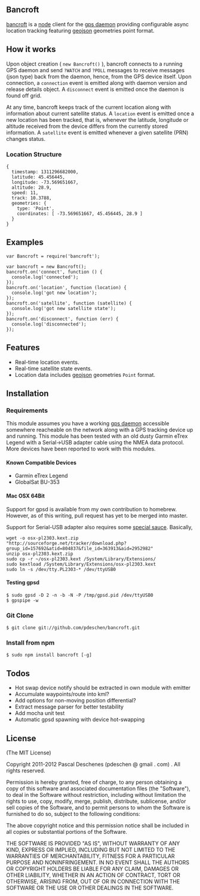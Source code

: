 ## Bancroft

[bancroft](http://en.wikipedia.org/wiki/Global_Positioning_System#Bancroft.27s_method) is a [node](http://nodejs.org) client for the [gps daemon](http://catb.org/gpsd/) providing configurable async location tracking featuring [geojson](http://geojson.org/) geometries point format.

## How it works

Upon object creation ( `new Bancroft()` ), bancroft connects to a running GPS daemon and send `?WATCH` and `?POLL` messages to receive messages (json type) back from the daemon, hence, from the GPS device itself. Upon connection, a `connection` event is emitted along with daemon version and release details object. A `disconnect` event is emitted once the daemon is found off grid.

At any time, bancroft keeps track of the current location along with information about current satellite status. A `location` event is emitted once a new location has been tracked, that is, whenever the latitude, longitude or altitude received from the device differs from the currently stored information. A `satellite` event is emitted whenever a given satellite (PRN) changes status.

### Location Structure

    { 
      timestamp: 1311296682000,
      latitude: 45.456445,
      longitude: -73.569651667,
      altitude: 28.9,
      speed: 11,
      track: 10.3788,
      geometries: { 
        type: 'Point',
        coordinates: [ -73.569651667, 45.456445, 28.9 ] 
      } 
    }

## Examples

    var Bancroft = require('bancroft');

    var bancroft = new Bancroft();
    bancroft.on('connect', function () {
      console.log('connected');
    });
    bancroft.on('location', function (location) {
      console.log('got new location');
    });
    bancroft.on('satellite', function (satellite) {
      console.log('got new satellite state');
    });
    bancroft.on('disconnect', function (err) {
      console.log('disconnected');
    });

## Features

* Real-time location events.
* Real-time satellite state events.
* Location data includes [geojson](http://geojson.org/) geometries `Point` format.

## Installation

### Requirements

This module assumes you have a working [gps daemon](http://catb.org/gpsd/) accessible somewhere reacheable on the network along with a GPS tracking device up and running. This module has been tested with an old dusty Garmin eTrex Legend with a Serial->USB adapter cable using the NMEA data protocol. More devices have been reported to work with this modules.

#### Known Compatible Devices

* Garmin eTrex Legend
* GlobalSat BU-353 

#### Mac OSX 64Bit

Support for gpsd is available from my own contribution to homebrew. However, as of this writing, pull request has yet to be merged into master.

Support for Serial-USB adapter also requires some [special sauce](http://reg88.com/?p=243). Basically,

    wget -o osx-pl2303.kext.zip "http://sourceforge.net/tracker/download.php?group_id=157692&atid=804837&file_id=363913&aid=2952982"
    unzip osx-pl2303.kext.zip
    sudo cp -r ~/osx-pl2303.kext /System/Library/Extensions/
    sudo kextload /System/Library/Extensions/osx-pl2303.kext
    sudo ln -s /dev/tty.PL2303-* /dev/ttyUSB0 

#### Testing gpsd

    $ sudo gpsd -D 2 -n -b -N -P /tmp/gpsd.pid /dev/ttyUSB0
    $ gpspipe -w

### Git Clone

    $ git clone git://github.com/pdeschen/bancroft.git

### Install from npm

    $ sudo npm install bancroft [-g]

## Todos

* Hot swap device notify should be extracted in own module with emitter
* Accumulate waypoints/route into kml?
* Add options for non-moving position differential?
* Extract message parser for better testability
* Add mocha unit test
* Automatic gpsd spawning with device hot-swapping

## License

(The MIT License)

Copyright 2011-2012 Pascal Deschenes (pdeschen @ gmail . com) . All rights reserved.

Permission is hereby granted, free of charge, to any person obtaining a copy of this software and associated documentation files (the "Software"), to deal in the Software without restriction, including without limitation the rights to use, copy, modify, merge, publish, distribute, sublicense, and/or sell copies of the Software, and to permit persons to whom the Software is furnished to do so, subject to the following conditions:

The above copyright notice and this permission notice shall be included in all copies or substantial portions of the Software.

THE SOFTWARE IS PROVIDED "AS IS", WITHOUT WARRANTY OF ANY KIND, EXPRESS OR IMPLIED, INCLUDING BUT NOT LIMITED TO THE WARRANTIES OF MERCHANTABILITY, FITNESS FOR A PARTICULAR PURPOSE AND NONINFRINGEMENT. IN NO EVENT SHALL THE AUTHORS OR COPYRIGHT HOLDERS BE LIABLE FOR ANY CLAIM, DAMAGES OR OTHER LIABILITY, WHETHER IN AN ACTION OF CONTRACT, TORT OR OTHERWISE, ARISING FROM, OUT OF OR IN CONNECTION WITH THE SOFTWARE OR THE USE OR OTHER DEALINGS IN THE SOFTWARE.
